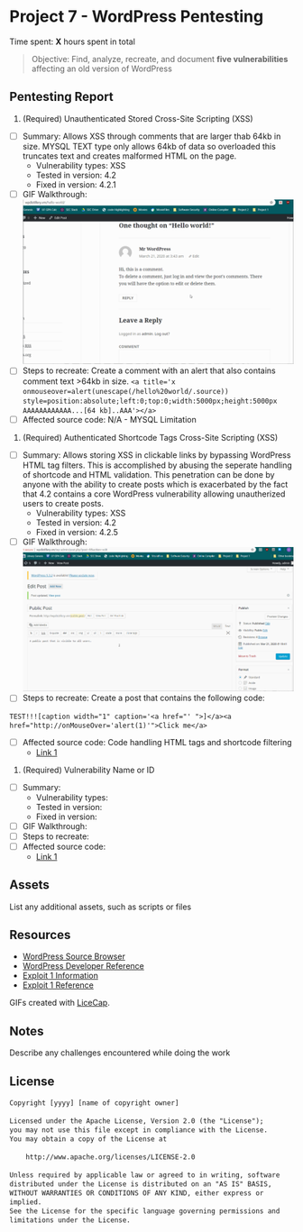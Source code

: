 # Project 7 - WordPress Pentesting

Time spent: **X** hours spent in total

> Objective: Find, analyze, recreate, and document **five vulnerabilities** affecting an old version of WordPress

## Pentesting Report

1. (Required) Unauthenticated Stored Cross-Site Scripting (XSS)
  - [ ] Summary: Allows XSS through comments that are larger thab 64kb in size. MYSQL TEXT type only allows 64kb of data so overloaded this truncates text and creates malformed HTML on the page.
    - Vulnerability types: XSS
    - Tested in version: 4.2
    - Fixed in version: 4.2.1
  - [ ] GIF Walkthrough: ![](Exploit1.gif)
  - [ ] Steps to recreate: Create a comment with an alert that also contains comment text >64kb in size.
        ```
        <a title='x onmouseover=alert(unescape(/hello%20world/.source)) style=position:absolute;left:0;top:0;width:5000px;height:5000px  AAAAAAAAAAAA...[64 kb]..AAA'></a>
        ```
  - [ ] Affected source code: N/A - MYSQL Limitation

1. (Required) Authenticated Shortcode Tags Cross-Site Scripting (XSS)
  - [ ] Summary: Allows storing XSS in clickable links by bypassing WordPress HTML tag filters. This is accomplished by abusing the seperate handling of shortcode and HTML validation. This penetration can be done by anyone with the ability to create posts which is exacerbated by the fact that 4.2 contains a core WordPress vulnerability allowing unautherized users to create posts.
    - Vulnerability types: XSS
    - Tested in version: 4.2
    - Fixed in version: 4.2.5
  - [ ] GIF Walkthrough: ![](Exploit2.gif)
  - [ ] Steps to recreate: Create a post that contains the following code:
  ```
  TEST!!![caption width="1" caption='<a href="' ">]</a><a href="http://onMouseOver='alert(1)'">Click me</a>
  ```
  - [ ] Affected source code: Code handling HTML tags and shortcode filtering
    - [Link 1](https://github.com/WordPress/WordPress/commit/f72b21af23da6b6d54208e5c1d65ececdaa109c8)

1. (Required) Vulnerability Name or ID
  - [ ] Summary: 
    - Vulnerability types:
    - Tested in version:
    - Fixed in version: 
  - [ ] GIF Walkthrough: 
  - [ ] Steps to recreate: 
  - [ ] Affected source code:
    - [Link 1](https://core.trac.wordpress.org/browser/tags/version/src/source_file.php)

## Assets

List any additional assets, such as scripts or files

## Resources

- [WordPress Source Browser](https://core.trac.wordpress.org/browser/)
- [WordPress Developer Reference](https://developer.wordpress.org/reference/)
- [Exploit 1 Information](https://wpvulndb.com/vulnerabilities/7945)
- [Exploit 1 Reference](https://klikki.fi/adv/wordpress2.html)

GIFs created with [LiceCap](http://www.cockos.com/licecap/).

## Notes

Describe any challenges encountered while doing the work

## License

    Copyright [yyyy] [name of copyright owner]

    Licensed under the Apache License, Version 2.0 (the "License");
    you may not use this file except in compliance with the License.
    You may obtain a copy of the License at

        http://www.apache.org/licenses/LICENSE-2.0

    Unless required by applicable law or agreed to in writing, software
    distributed under the License is distributed on an "AS IS" BASIS,
    WITHOUT WARRANTIES OR CONDITIONS OF ANY KIND, either express or implied.
    See the License for the specific language governing permissions and
    limitations under the License.
